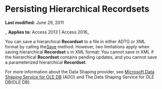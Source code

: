 
# Persisting Hierarchical Recordsets

 **Last modified:** June 29, 2011

 _ **Applies to:** Access 2013 | Access 2016_

You can save a hierarchical  **Recordset** to a file in either ADTG or XML format by calling the[Save](02dab13b-f947-b96d-46ea-0def3ed8f28f.md) method. However, two limitations apply when saving hierarchical **Recordset** s in XML format: You cannot save in XML if the hierarchical **Recordset** contains pending updates, and you cannot save a parameterized hierarchical **Recordset**.

For more information about the Data Shaping provider, see [Microsoft Data Shaping Service for OLE DB](6e6e5f39-6f43-7c7b-5812-796096d1d31b.md) (ADO) and The Data Shaping Service for OLE DB(OLE DB).
